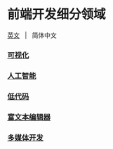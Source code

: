 # 前端开发细分领域

[英文](./README.md) &nbsp; | &nbsp; 简体中文

### [可视化](./visualization/README.zh-CN.md)

### [人工智能](./artificial-intelligence/README.zh-CN.md)

### [低代码](./low-code/README.zh-CN.md)

### [富文本编辑器](./editor/README.zh-CN.md)

### [多媒体开发](./multimedia-development/README.zh-CN.md)
